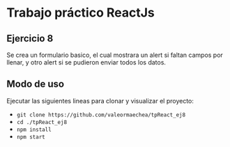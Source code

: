 # Trabajo práctico ReactJs

## Ejercicio 8

Se crea un formulario basico, el cual mostrara un alert si faltan campos por llenar, y otro alert si se pudieron enviar todos los datos. 

## Modo de uso

Ejecutar las siguientes lineas para clonar y visualizar el proyecto:
- `git clone https://github.com/valeormaechea/tpReact_ej8`
- `cd ./tpReact_ej8`
- `npm install`
- `npm start`
